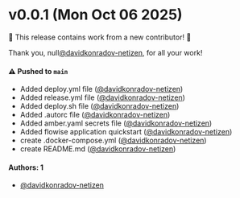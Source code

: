 # v0.0.1 (Mon Oct 06 2025)

:tada: This release contains work from a new contributor! :tada:

Thank you, null[@davidkonradov-netizen](https://github.com/davidkonradov-netizen), for all your work!

#### ⚠️ Pushed to `main`

- Added deploy.yml file ([@davidkonradov-netizen](https://github.com/davidkonradov-netizen))
- Added release.yml file ([@davidkonradov-netizen](https://github.com/davidkonradov-netizen))
- Added deploy.sh file ([@davidkonradov-netizen](https://github.com/davidkonradov-netizen))
- Added .autorc file ([@davidkonradov-netizen](https://github.com/davidkonradov-netizen))
- Added amber.yaml secrets file ([@davidkonradov-netizen](https://github.com/davidkonradov-netizen))
- Added flowise application quickstart ([@davidkonradov-netizen](https://github.com/davidkonradov-netizen))
- create .docker-compose.yml ([@davidkonradov-netizen](https://github.com/davidkonradov-netizen))
- create README.md ([@davidkonradov-netizen](https://github.com/davidkonradov-netizen))

#### Authors: 1

- [@davidkonradov-netizen](https://github.com/davidkonradov-netizen)

